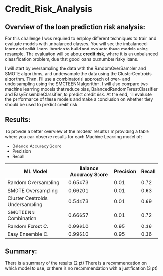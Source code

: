 # Credit_Risk_Analysis

## Overview of the loan prediction risk analysis:

For this challenge I was required to employ different techniques to train and evaluate models with unbalanced classes. You will see the imbalanced-learn and scikit-learn libraries to build and evaluate those models using resample. The evaluation will be about **credit risk**, where it is an unbalanced classification problem, due that good loans outnumber risky loans. 


I will start by oversampling the data with the RandomOverSampler and SMOTE algorithms, and undersample the data using the ClusterCentroids algorithm. Then, I’ll use a combinatorial approach of over- and undersampling using the SMOTEENN algorithm. I will also compare two machine learning models that reduce bias, BalancedRandomForestClassifier and EasyEnsembleClassifier, to predict credit risk. At the end, I’ll evaluate the performance of these models and make a conclusion on whether they should be used to predict credit risk.

## Results:

To provide a better overview of the models' results I'm providing a table where you can observe results for each Machine Learning model of: 

- Balance Accuracy Score 
- Precision
- Recall


| ML Model | Balance Accuracy Score | Precision | Recall |
| ------------- | ------------- | ------------- | ------------- |
| Random Oversampling  | 0.65473  | 0.01 | 0.72 |
| SMOTE Oversampling  | 0.66201  | 0.01 | 0.63 |
| Cluster Centroids Undersampling | 0.54473 | 0.01 | 0.69 |
| SMOTEENN Combination | 0.66657 | 0.01 | 0.72 |
| Random Forest C. | 0.99610 | 0.95 | 0.36 |
| Easy Ensemble C. | 0.99610 | 0.95 | 0.36 |


## Summary:

There is a summary of the results (2 pt)
There is a recommendation on which model to use, or there is no recommendation with a justification (3 pt)
